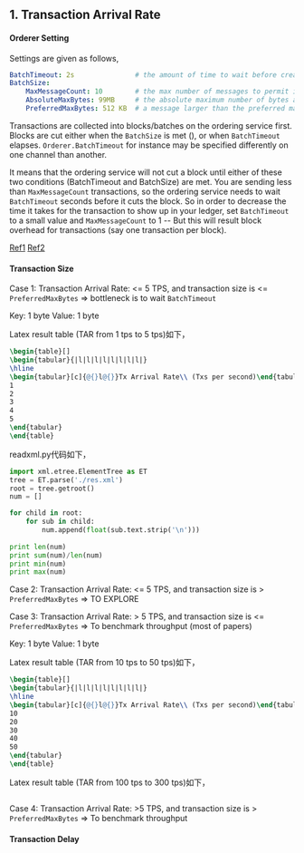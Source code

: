 





## 1. Transaction Arrival Rate





#### Orderer Setting

Settings are given as follows,

```yaml
BatchTimeout: 2s               # the amount of time to wait before creating a batch.
BatchSize:
    MaxMessageCount: 10        # the max number of messages to permit in a batch. 
    AbsoluteMaxBytes: 99MB     # the absolute maximum number of bytes allowed for the serialized messages in a batch.
    PreferredMaxBytes: 512 KB  # a message larger than the preferred max bytes will result in a batch larger than preferred max bytes
```

Transactions are collected into blocks/batches on the ordering service first. Blocks are cut either when the `BatchSize` is met (), or when `BatchTimeout` elapses. `Orderer.BatchTimeout` for instance may be specified differently on one channel than another.

It means that the ordering service will not cut a block until either of these two conditions (BatchTimeout and BatchSize) are met. You are sending less than `MaxMessageCount` transactions, so the ordering service needs to wait `BatchTimeout` seconds before it cuts the block. So in order to decrease the time it takes for the transaction to show up in your ledger, set `BatchTimeout` to a small value and `MaxMessageCount` to 1 -- But this will result block overhead for transactions (say one transaction per block).

[Ref1](https://stackoverflow.com/questions/50226153/orderer-and-committer-taking-time-to-put-data-into-ledger)
[Ref2](https://stackoverflow.com/questions/42756681/how-exactly-blocks-are-created-in-hyperledger-fabric)







#### Transaction Size




Case 1: Transaction Arrival Rate: <= 5 TPS, and transaction size is <= `PreferredMaxBytes` => bottleneck is to wait `BatchTimeout` 

Key: 1 byte
Value: 1 byte


Latex result table (TAR from 1 tps to 5 tps)如下，

```latex
\begin{table}[]
\begin{tabular}{|l|l|l|l|l|l|l|l|}
\hline
\begin{tabular}[c]{@{}l@{}}Tx Arrival Rate\\ (Txs per second)\end{tabular} & Test Rounds & \begin{tabular}[c]{@{}l@{}}Accepted Txs\\ (per Round)\end{tabular} & \begin{tabular}[c]{@{}l@{}}Rejected Txs\\ (per Round)\end{tabular} & \begin{tabular}[c]{@{}l@{}}Throughput\\ (Txs per second per Round)\end{tabular} & \begin{tabular}[c]{@{}l@{}}Avg Tx Delay\\ (second)\end{tabular} & \begin{tabular}[c]{@{}l@{}}Min Tx Delay\\ (second)\end{tabular} & \begin{tabular}[c]{@{}l@{}}Max Tx Delay\\ (second)\end{tabular} \\ \hline
1                                                                          & 10          & 1                                                                  & 0                                                                  & 1                                                                     & 2.353                                                           & 2.319                                                           & 2.386                                                           \\ \hline
2                                                                          & 10          & 2                                                                  & 0                                                                  & 2                                                                     & 2.338                                                           & 1.875                                                           & 2.391                                                           \\ \hline
3                                                                          & 10          & 3                                                                  & 0                                                                  & 3                                                                     & 2.251                                                           & 1.697                                                           & 2.381                                                           \\ \hline
4                                                                          & 10          & 4                                                                  & 0                                                                  & 4                                                                     & 2.280                                                           & 1.519                                                           & 2.393                                                           \\ \hline
5                                                                          & 10          & 5                                                                  & 0                                                                  & 5                                                                     & 2.239                                                           & 1.535                                                           & 2.407                                                           \\ \hline
\end{tabular}
\end{table}
```

readxml.py代码如下，
```py
import xml.etree.ElementTree as ET
tree = ET.parse('./res.xml')
root = tree.getroot()
num = []

for child in root:
    for sub in child:
        num.append(float(sub.text.strip('\n')))    
        
print len(num)
print sum(num)/len(num)
print min(num)
print max(num)
```









Case 2: Transaction Arrival Rate: <= 5 TPS, and transaction size is > `PreferredMaxBytes` => TO EXPLORE









Case 3: Transaction Arrival Rate: > 5 TPS, and transaction size is <= `PreferredMaxBytes` => To benchmark throughput (most of papers)

Key: 1 byte
Value: 1 byte

Latex result table (TAR from 10 tps to 50 tps)如下，

```latex
\begin{table}[]
\begin{tabular}{|l|l|l|l|l|l|l|l|}
\hline
\begin{tabular}[c]{@{}l@{}}Tx Arrival Rate\\ (Txs per second)\end{tabular} & Test Rounds & \begin{tabular}[c]{@{}l@{}}Accepted Txs\\ (per Round)\end{tabular} & \begin{tabular}[c]{@{}l@{}}Rejected Txs\\ (per Round)\end{tabular} & \begin{tabular}[c]{@{}l@{}}Throughput\\ (Txs per second per Round)\end{tabular} & \begin{tabular}[c]{@{}l@{}}Avg Tx Delay\\ (second)\end{tabular} & \begin{tabular}[c]{@{}l@{}}Min Tx Delay\\ (second)\end{tabular} & \begin{tabular}[c]{@{}l@{}}Max Tx Delay\\ (second)\end{tabular} \\ \hline
10                                                                         & 10          & 10                                                                 & 0                                                                  & 10                                                                              & 0.543                                                           & 0.342                                                           & 2.018                                                           \\ \hline
20                                                                         & 10          & 20                                                                 & 0                                                                  & 20                                                                              & 0.753                                                           & 0.378                                                           & 2.641                                                           \\ \hline
30                                                                         & 10          & 30                                                                 & 0                                                                  & 30                                                                              & 0.890                                                           & 0.477                                                           & 2.843                                                           \\ \hline
40                                                                         & 10          & 40                                                                 & 0                                                                  & 40                                                                              & 0.930                                                           & 0.422                                                           & 2.742                                                           \\ \hline
50                                                                         & 10          & 50                                                                 & 0                                                                  & 50                                                                              & 1.083                                                           & 0.608                                                           & 2.872                                                           \\ \hline
\end{tabular}
\end{table}
```




Latex result table (TAR from 100 tps to 300 tps)如下，

```latex

```







Case 4: Transaction Arrival Rate: >5 TPS, and transaction size is > `PreferredMaxBytes` => To benchmark throughput











#### Transaction Delay




